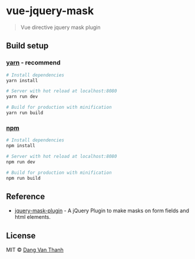# vue-jquery-mask

> Vue directive jquery mask plugin

## Build setup

### [yarn](https://yarnpkg.com) - recommend
``` bash
# Install dependencies
yarn install

# Server with hot reload at localhost:8080
yarn run dev

# Build for production with minification
yarn run build
```

### [npm](https://www.npmjs.com/)
``` bash
# Install dependencies
npm install

# Server with hot reload at localhost:8080
npm run dev

# Build for production with minification
npm run build
```


## Reference

- [jquery-mask-plugin](https://igorescobar.github.io/jQuery-Mask-Plugin/) - A jQuery Plugin to make masks on form fields and html elements. 

## License

MIT © [Dang Van Thanh](http://dangthanh.org)
